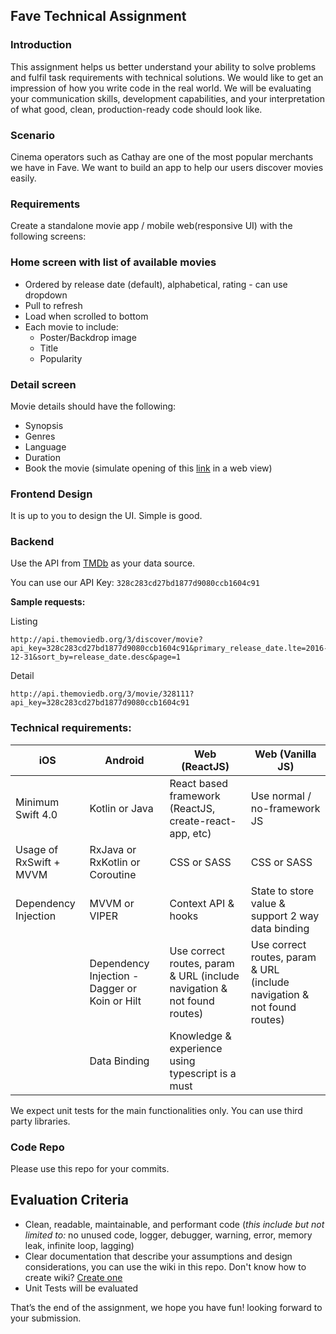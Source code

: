 ## Fave Technical Assignment

### Introduction
This assignment helps us better understand your ability to solve problems and fulfil task requirements with technical solutions. We would like to get an impression of how you write code in the real world. We will be evaluating your communication skills, development capabilities, and your interpretation of what good, clean, production-ready code should look like.

### Scenario
Cinema operators such as Cathay are one of the most popular merchants we have in Fave. We want to build an app to help our users discover movies easily.

### Requirements
Create a standalone movie app / mobile web(responsive UI) with the following screens:

### **Home screen with list of available movies**

- Ordered by release date (default), alphabetical, rating - can use dropdown 
- Pull to refresh
- Load when scrolled to bottom
- Each movie to include:
  - Poster/Backdrop image
  - Title
  - Popularity
    
### **Detail screen**
Movie details should have the following:
- Synopsis
- Genres
- Language
- Duration
- Book the movie (simulate opening of this [link](https://www.cathaycineplexes.com.sg/) in a web view)

### **Frontend Design**
It is up to you to design the UI. Simple is good.

### **Backend**
Use the API from [TMDb](https://developers.themoviedb.org/3/getting-started/introduction) as your data source.

You can use our API Key: `328c283cd27bd1877d9080ccb1604c91`
  
**Sample requests:**

Listing

```
http://api.themoviedb.org/3/discover/movie?api_key=328c283cd27bd1877d9080ccb1604c91&primary_release_date.lte=2016-12-31&sort_by=release_date.desc&page=1
```

Detail

```
http://api.themoviedb.org/3/movie/328111?api_key=328c283cd27bd1877d9080ccb1604c91
```

### Technical requirements:

| iOS | Android | Web (ReactJS) | Web (Vanilla JS) |
| ---- | ------ | ------------- | ---------------- |
| Minimum Swift 4.0 | Kotlin or Java | React based framework (ReactJS, create-react-app, etc) | Use normal / no-framework JS |
| Usage of RxSwift + MVVM | RxJava or RxKotlin or Coroutine | CSS or SASS | CSS or SASS |
| Dependency Injection | MVVM or VIPER | Context API & hooks | State to store value & support 2 way data binding |
| | Dependency Injection - Dagger or Koin or Hilt | Use correct routes, param & URL (include navigation & not found routes) | Use correct routes, param & URL (include navigation & not found routes) |
| | Data Binding | Knowledge & experience using typescript is a must | |

We expect unit tests for the main functionalities only.
You can use third party libraries.

### Code Repo
Please use this repo for your commits.

## Evaluation Criteria
- Clean, readable, maintainable, and performant code (*this include but not limited to:* no unused code, logger, debugger, warning, error, memory leak, infinite loop, lagging)
- Clear documentation that describe your assumptions and design considerations, you can use the wiki in this repo. Don't know how to create wiki? [Create one](https://docs.github.com/en/github/building-a-strong-community/adding-or-editing-wiki-pages)
- Unit Tests will be evaluated

That’s the end of the assignment, we hope you have fun!
looking forward to your submission.
